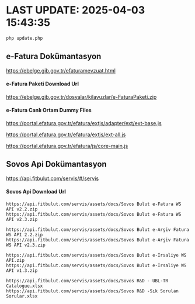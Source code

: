 # LAST UPDATE: 2025-04-03 15:43:35

```php
php update.php
```

## e-Fatura Dokümantasyon
https://ebelge.gib.gov.tr/efaturamevzuat.html

#### e-Fatura Paketi Download Url
https://ebelge.gib.gov.tr/dosyalar/kilavuzlar/e-FaturaPaketi.zip

#### e-Fatura Canlı Ortam Dummy Files
https://portal.efatura.gov.tr/efatura/extjs/adapter/ext/ext-base.js

https://portal.efatura.gov.tr/efatura/extjs/ext-all.js

https://portal.efatura.gov.tr/efatura/js/core-main.js

## Sovos Api Dokümantasyon
https://api.fitbulut.com/servis/#/servis

#### Sovos Api Download Url
```
https://api.fitbulut.com/servis/assets/docs/Sovos Bulut e-Fatura WS API v2.2.zip
https://api.fitbulut.com/servis/assets/docs/Sovos Bulut e-Fatura WS API v2.3.zip

https://api.fitbulut.com/servis/assets/docs/Sovos Bulut e-Arşiv Fatura WS API 2.2.zip
https://api.fitbulut.com/servis/assets/docs/Sovos Bulut e-Arşiv Fatura WS API v2.3.zip

https://api.fitbulut.com/servis/assets/docs/Sovos Bulut e-İrsaliye WS API.zip
https://api.fitbulut.com/servis/assets/docs/Sovos Bulut e-İrsaliye WS API v1.3.zip

https://api.fitbulut.com/servis/assets/docs/Sovos R&D - UBL-TR Catalogue.xlsx
https://api.fitbulut.com/servis/assets/docs/Sovos R&D -Sık Sorulan Sorular.xlsx
```
